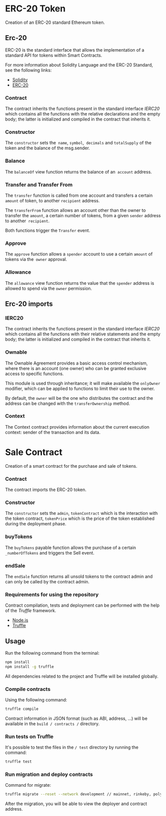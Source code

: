 # ERC-20 Token

Creation of an ERC-20 standard Ethereum token.

## Erc-20

ERC-20 is the standard interface that allows the implementation of a standard API for tokens within Smart Contracts. 

For more information about Solidity Language and the ERC-20 Standard, see the following links:

- [Solidity](https://solidity.readthedocs.io/en/v0.6.8/) 
- [ERC-20](https://ethereum.org/it/developers/docs/standards/tokens/erc-20/)

### Contract

The contract inherits the functions present in the standard interface _IERC20_ which contains all the functions 
with the relative declarations and the empty body; the latter is initialized and compiled in the contract that inherits it.

### Constructor

The `constructor` sets the` name`, `symbol`,` decimals` and `totalSupply` of the token and the balance of the msg.sender.

### Balance

The `balanceOf` view function returns the balance of an` account` address.

### Transfer and Transfer From

The `transfer` function is called from one account and transfers a certain `amount` of token, to another `recipient` address.

The `transferFrom` function allows an account other than the owner to transfer the `amount`, a certain number of tokens, from a 
given `sender` address to another` recipient`.

Both functions trigger the `Transfer` event.

### Approve

The `approve` function allows a `spender` account to use a certain `amount` of tokens via the` owner` approval.

### Allowance

The `allowance` view function returns the value that the `spender` address is allowed to spend via the `owner` permission.

## Erc-20 imports

### IERC20 

The contract inherits the functions present in the standard interface _IERC20_ which contains all the functions with their relative
statements and the empty body; the latter is initialized and compiled in the contract that inherits it.

### Ownable

The Ownable Agreement provides a basic access control mechanism, where there is an account (one owner) who can be granted exclusive 
access to specific functions.

This module is used through inheritance; it will make available the `onlyOwner` modifier, which can be applied to functions to limit their use to the owner.

By default, the `owner` will be the one who distributes the contract and the address can be changed with the `transferOwnership` method.

### Context

The Context contract provides information about the current execution context: 
sender of the transaction and its data.

# Sale Contract 

Creation of a smart contract for the purchase and sale of tokens.

### Contract

The contract imports the ERC-20 token.

### Constructor

The `constructor` sets the `admin`, `tokenContract` which is the interaction with the token contract, `tokenPrice` which is the price of the token established during the deployment phase.

### buyTokens

The `buyTokens` payable function allows the purchase of a certain `_numberOfTokens` and triggers the Sell event.

### endSale

The `endSale` function returns all unsold tokens to the contract admin and can only be called by the contract admin.

### Requirements for using the repository

Contract compilation, tests and deployment can be performed with the help of the *Truffle* framework.

- [Node.js](https://nodejs.org/download/release/latest-v10.x/)
- [Truffle](https://www.trufflesuite.com/truffle)

## Usage

Run the following command from the terminal:

```sh
npm install
npm install -g truffle
```
All dependencies related to the project and Truffle will be installed globally.

### Compile contracts

Using the following command:

```sh
truffle compile
```
Contract information in JSON format (such as ABI, address, ...) will be available in the `build / contracts /` directory.


### Run tests on Truffle
 
It's possible to test the files in the `/ test` directory by running the command:

```sh
truffle test
```

### Run migration and deploy contracts

Command for migrate:

```sh
truffle migrate --reset --network development // mainnet, rinkeby, polygon, mumbai...
```

After the migration, you will be able to view the deployer and contract address.
